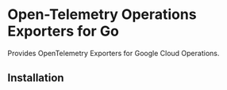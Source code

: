 # Open-Telemetry Operations Exporters for Go

Provides OpenTelemetry Exporters for Google Cloud Operations. 

## Installation

